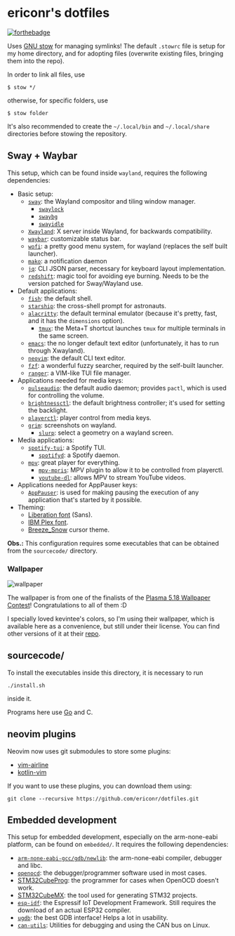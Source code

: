 # ericonr's dotfiles

[![forthebadge](https://forthebadge.com/images/badges/powered-by-electricity.svg)](https://forthebadge.com)

Uses [GNU stow](https://www.gnu.org/software/stow/) for managing symlinks! The
default `.stowrc` file is setup for my home directory, and for adopting files
(overwrite existing files, bringing them into the repo).

In order to link all files, use

```````
$ stow */
```````

otherwise, for specific folders, use

```````
$ stow folder
```````

It's also recommended to create the `~/.local/bin` and `~/.local/share`
directories before stowing the repository.

## Sway + Waybar

This setup, which can be found inside `wayland`, requires the following
dependencies:

- Basic setup:
   - [`sway`](https://swaywm.org/): the Wayland compositor and tiling window
      manager.
      - [`swaylock`](https://github.com/swaywm/swaylock)
      - [`swaybg`](https://github.com/swaywm/swaybg)
      - [`swayidle`](https://github.com/swaywm/swayidle)
   - [`Xwayland`](https://wayland.freedesktop.org/xserver.html): X server inside
      Wayland, for backwards compatibility.
   - [`waybar`](https://github.com/Alexays/Waybar): customizable status bar.
   - [`wofi`](https://hg.sr.ht/~scoopta/wofi): a pretty good menu system, for
      wayland (replaces the self built launcher).
   - [`mako`](https://wayland.emersion.fr/mako/): a notification daemon
   - [`jq`](https://stedolan.github.io/jq/): CLI JSON parser, necessary for
      keyboard layout implementation.
   - [`redshift`](https://github.com/minus7/redshift/tree/wayland): magic tool
      for avoiding eye burning. Needs to be the version patched for Sway/Wayland
      use.
- Default applications:
   - [`fish`](https://fishshell.com/): the default shell.
   - [`starship`](https://starship.rs/): the cross-shell prompt for astronauts.
   - [`alacritty`](https://github.com/jwilm/alacritty): the default terminal
      emulator (because it's pretty, fast, and it has the `dimensions` option).
      - [`tmux`](https://github.com/tmux/tmux): the Meta+T shortcut launches
         `tmux` for multiple terminals in the same screen.
   - [`emacs`](https://www.gnu.org/software/emacs/): the no longer default text
      editor (unfortunately, it has to run through Xwayland).
   - [`neovim`](https://neovim.io/): the default CLI text editor.
   - [`fzf`](https://github.com/junegunn/fzf): a wonderful fuzzy searcher,
      required by the self-built launcher.
   - [`ranger`](https://ranger.github.io/): a VIM-like TUI file manager.
- Applications needed for media keys:
   - [`pulseaudio`](https://www.freedesktop.org/wiki/Software/PulseAudio/): the
      default audio daemon; provides `pactl`, which is used for controlling the
      volume.
   - [`brightnessctl`](https://github.com/Hummer12007/brightnessctl): the
      default brightness controller; it's used for setting the backlight.
   - [`playerctl`](https://github.com/altdesktop/playerctl): player control from
      media keys.
   - [`grim`](https://wayland.emersion.fr/grim/): screenshots on wayland.
      - [`slurp`](https://wayland.emersion.fr/slurp/): select a geometry on a
         wayland screen.
- Media applications:
   - [`spotify-tui`](https://github.com/Rigellute/spotify-tui): a Spotify TUI.
      - [`spotifyd`](https://github.com/Spotifyd/spotifyd): a Spotify daemon.
   - [`mpv`](https://mpv.io/): great player for everything.
      - [`mpv-mpris`](https://github.com/hoyon/mpv-mpris): MPV plugin to allow
         it to be controlled from playerctl.
      - [`youtube-dl`](https://youtube-dl.org/): allows MPV to stream YouTube
         videos.
- Applications needed for AppPauser keys:
   - [`AppPauser`](https://github.com/ericonr/AppPauser): is used for making
      pausing the execution of any application that's started by it possible.
- Theming:
   - [Liberation font](https://en.wikipedia.org/wiki/Liberation_fonts) (Sans).
   - [IBM Plex font](https://www.ibm.com/plex/).
   - [Breeze_Snow](https://github.com/KDE/breeze) cursor theme.

**Obs.:** This configuration requires some executables that can be obtained from
the `sourcecode/` directory.

### Wallpaper

![wallpaper](https://gitlab.com/Kreneker/the-grand-canyon/raw/master/The%20Grand%20Canyon%20preview.png)

The wallpaper is from one of the finalists of the [Plasma 5.18 Wallpaper
Contest](https://dot.kde.org/2020/01/24/volna-wins-plasma-518-wallpaper-contest)!
Congratulations to all of them :D

I specially loved kevintee's colors, so I'm using their wallpaper, which is
available here as a convenience, but still under their license. You can find
other versions of it at their
[repo](https://gitlab.com/Kreneker/the-grand-canyon).

## sourcecode/

To install the executables inside this directory, it is necessary to run

````````
./install.sh
````````

inside it.

Programs here use [Go](https://golang.org/) and C.

## neovim plugins

Neovim now uses git submodules to store some plugins:

- [vim-airline](https://github.com/vim-airline/vim-airline)
- [kotlin-vim](https://github.com/udalov/kotlin-vim)

If you want to use these plugins, you can download them using:

````````
git clone --recursive https://github.com/ericonr/dotfiles.git
````````

## Embedded development

This setup for embedded development, especially on the arm-none-eabi platform,
can be found on `embedded/`. It requires the following dependencies:

- [`arm-none-eabi-gcc/gdb/newlib`](https://developer.arm.com/tools-and-software/open-source-software/developer-tools/gnu-toolchain/gnu-rm/downloads):
   the arm-none-eabi compiler, debugger and libc.
- [`openocd`](http://openocd.org/): the debugger/programmer software used in
   most cases.
- [STM32CubeProg](https://www.st.com/en/development-tools/stm32cubeprog.html):
   the programmer for cases when OpenOCD doesn't work.
- [STM32CubeMX](https://www.st.com/en/development-tools/stm32cubemx.html): the
   tool used for generating STM32 projects.
- [`esp-idf`](https://github.com/espressif/esp-idf): the Espressif IoT
   Development Framework. Still requires the download of an actual ESP32
   compiler.
- [`ugdb`](https://github.com/ftilde/ugdb): the best GDB interface! Helps a lot
   in usability.
- [`can-utils`](https://github.com/linux-can/can-utils): Utilities for debugging
   and using the CAN bus on Linux.
